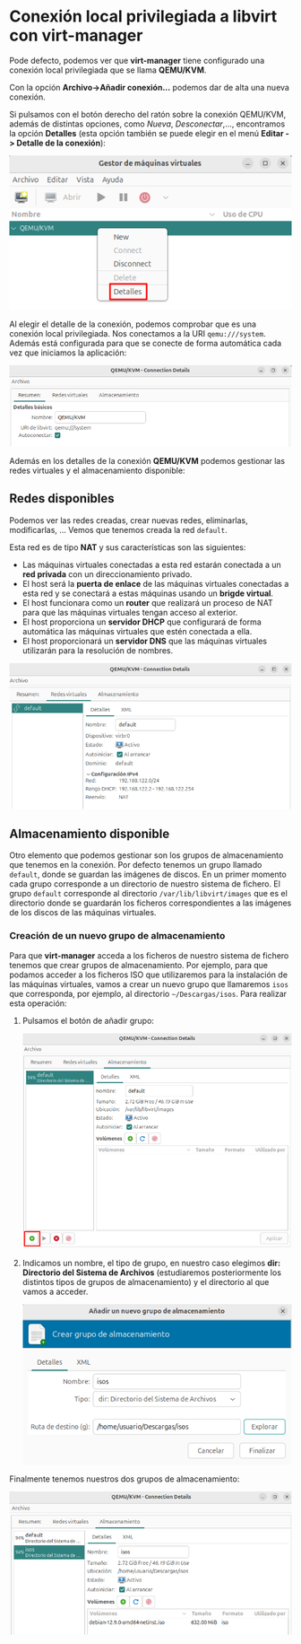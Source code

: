 # Conexión local privilegiada a libvirt con virt-manager

Pode defecto, podemos ver que **virt-manager** tiene configurado una conexión local privilegiada que se llama **QEMU/KVM**. 

Con la opción **Archivo->Añadir conexión...** podemos dar de alta una nueva conexión.

Si pulsamos con el botón derecho del ratón sobre la conexión QEMU/KVM, además de distintas opciones, como *Nueva*, *Desconectar*,..., encontramos la opción **Detalles** (esta opción también se puede elegir en el menú **Editar -> Detalle de la conexión**):

![img](img/conexion1.png)

Al elegir el detalle de la conexión, podemos comprobar que es una conexión local privilegiada. Nos conectamos a la URI `qemu:///system`. Además está configurada para que se conecte de forma automática cada vez que iniciamos la aplicación:

![img](img/conexion2.png)

Además en los detalles de la conexión **QEMU/KVM** podemos gestionar las redes virtuales y el almacenamiento disponible:

## Redes disponibles

Podemos ver las redes creadas, crear nuevas redes, eliminarlas, modificarlas, ... Vemos que tenemos creada la red `default`.

Esta red es de tipo **NAT** y sus características son las siguientes:

* Las máquinas virtuales conectadas a esta red estarán conectada a un **red privada** con un direccionamiento privado.
* El host será la **puerta de enlace** de las máquinas virtuales conectadas a esta red y se conectará a estas máquinas usando un **brigde virtual**.
* El host funcionara como un **router** que realizará un proceso de NAT para que las máquinas virtuales tengan acceso al exterior.
* El host proporciona un **servidor DHCP** que configurará de forma automática las máquinas virtuales que estén conectada a ella.
* El host proporcionará un **servidor DNS** que las máquinas virtuales utilizarán para la resolución de nombres.

![img](img/recursos1.png)

## Almacenamiento disponible

Otro elemento que podemos gestionar son los grupos de almacenamiento que tenemos en la conexión. Por defecto tenemos un grupo llamado `default`, donde se guardan las imágenes de discos. En un primer momento cada grupo corresponde a un directorio de nuestro sistema de fichero. El grupo `default` corresponde al directorio `/var/lib/libvirt/images` que es el directorio donde se guardarán los ficheros correspondientes a las imágenes de los discos de las máquinas virtuales.

### Creación de un nuevo grupo de almacenamiento

Para que **virt-manager** acceda a los ficheros de nuestro sistema de fichero tenemos que crear grupos de almacenamiento. Por ejemplo, para que podamos acceder a los ficheros ISO que utilizaremos para la instalación de las máquinas virtuales, vamos a crear un nuevo grupo que llamaremos `isos` que corresponda, por ejemplo, al directorio `~/Descargas/isos`. Para realizar esta operación:

1. Pulsamos el botón de añadir grupo:

    ![img](img/recursos2.png)

2. Indicamos un nombre, el tipo de grupo, en nuestro caso elegimos **dir: Directorio del Sistema de Archivos** (estudiaremos posteriormente los distintos tipos de grupos de almacenamiento) y el directorio al que vamos a acceder.

    ![img](img/recursos3.png)

Finalmente tenemos nuestros dos grupos de almacenamiento:

![img](img/recursos4.png)
